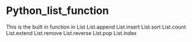 # Python_list_function
This is the built in function in List 
List.append 
List.insert 
List.sort 
List.count 
List.extend 
List.remove 
List.reverse 
List.pop 
List.index 
